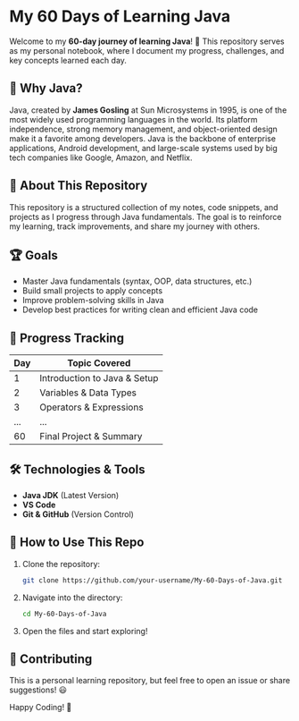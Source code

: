 # My 60 Days of Learning Java

Welcome to my **60-day journey of learning Java**! 🚀 This repository serves as my personal notebook, where I document my progress, challenges, and key concepts learned each day.

## 📌 Why Java?
Java, created by **James Gosling** at Sun Microsystems in 1995, is one of the most widely used programming languages in the world. Its platform independence, strong memory management, and object-oriented design make it a favorite among developers. Java is the backbone of enterprise applications, Android development, and large-scale systems used by big tech companies like Google, Amazon, and Netflix.

## 📌 About This Repository
This repository is a structured collection of my notes, code snippets, and projects as I progress through Java fundamentals. The goal is to reinforce my learning, track improvements, and share my journey with others.

## 🏆 Goals
- Master Java fundamentals (syntax, OOP, data structures, etc.)
- Build small projects to apply concepts
- Improve problem-solving skills in Java
- Develop best practices for writing clean and efficient Java code

## 📅 Progress Tracking
| Day | Topic Covered |
|-----|--------------|
| 1   | Introduction to Java & Setup |
| 2   | Variables & Data Types |
| 3   | Operators & Expressions |
| ... | ... |
| 60  | Final Project & Summary |

## 🛠️ Technologies & Tools
- **Java JDK** (Latest Version)
- **VS Code**
- **Git & GitHub** (Version Control)

## 🚀 How to Use This Repo
1. Clone the repository:
   ```bash
   git clone https://github.com/your-username/My-60-Days-of-Java.git
   ```
2. Navigate into the directory:
   ```bash
   cd My-60-Days-of-Java
   ```
3. Open the files and start exploring!

## 🤝 Contributing
This is a personal learning repository, but feel free to open an issue or share suggestions! 😃

  

Happy Coding! 🎯
